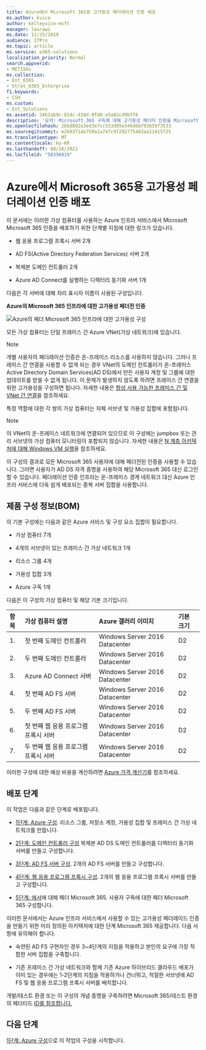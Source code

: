 ```yaml
---
title: Azure에서 Microsoft 365용 고가용성 페더레이션 인증 배포
ms.author: kvice
author: kelleyvice-msft
manager: laurawi
ms.date: 11/25/2019
audience: ITPro
ms.topic: article
ms.service: o365-solutions
localization_priority: Normal
search.appverid:
- MET150s
ms.collection:
- Ent_O365
- Strat_O365_Enterprise
f1.keywords:
- CSH
ms.custom:
- Ent_Solutions
ms.assetid: 34b1ab9c-814c-434d-8fd0-e5a82cd9bff6
description: '요약: Microsoft 365 구독에 대해 고가용성 페더타 인증을 Microsoft Azure.'
ms.openlocfilehash: 2bbd802a3ed3e7cc553d95e346d6b793b59f3533
ms.sourcegitcommit: e269371de759a1a747c9f292775463aa11415f25
ms.translationtype: MT
ms.contentlocale: ko-KR
ms.lasthandoff: 08/16/2021
ms.locfileid: "58356819"
---
```

# <a name="deploy-high-availability-federated-authentication-for-microsoft-365-in-azure"></a>Azure에서 Microsoft 365용 고가용성 페더레이션 인증 배포

이 문서에는 이러한 가상 컴퓨터를 사용하는 Azure 인프라 서비스에서 Microsoft Microsoft 365 인증을 배포하기 위한 단계별 지침에 대한 링크가 있습니다.
  
- 웹 응용 프로그램 프록시 서버 2개
    
- AD FS(Active Directory Federation Services) 서버 2개
    
- 복제본 도메인 컨트롤러 2개
    
- Azure AD Connect를 실행하는 디렉터리 동기화 서버 1개
    
다음은 각 서버에 대해 자리 표시자 이름이 사용된 구성입니다.
  
**Azure의 Microsoft 365 인프라에 대한 고가용성 페더전 인증**

![Azure의 페더 Microsoft 365 인프라에 대한 고가용성 구성](../media/c5da470a-f2aa-489a-a050-df09b4d641df.png)
  
모든 가상 컴퓨터는 단일 프레미스 간 Azure VNet(가상 네트워크)에 있습니다. 
  
> [!NOTE]
> 개별 사용자의 페더레이션 인증은 온-프레미스 리소스를 사용하지 않습니다. 그러나 프레미스 간 연결을 사용할 수 없게 되는 경우 VNet의 도메인 컨트롤러가 온-프레미스 Active Directory Domain Services(AD DS)에서 만든 사용자 계정 및 그룹에 대한 업데이트를 받을 수 없게 됩니다. 이 문제가 발생하지 않도록 하려면 프레미스 간 연결을 위한 고가용성을 구성하면 됩니다. 자세한 내용은 [항상 사용 가능한 프레미스 간 및 VNet 간 연결](/azure/vpn-gateway/vpn-gateway-highlyavailable)을 참조하세요.
  
특정 역할에 대한 각 쌍의 가상 컴퓨터는 자체 서브넷 및 가용성 집합에 포함됩니다.
  
> [!NOTE]
> 이 VNet이 온-프레미스 네트워크에 연결되어 있으므로 이 구성에는 jumpbox 또는 관리 서브넷의 가상 컴퓨터 모니터링이 포함되지 않습니다. 자세한 내용은 [N 계층 아키텍처에 대해 Windows VM 실행](/azure/guidance/guidance-compute-n-tier-vm)을 참조하세요. 
  
이 구성의 결과로 모든 Microsoft 365 사용자에 대해 페더전된 인증을 사용할 수 있습니다. 그러면 사용자가 AD DS 자격 증명을 사용하여 해당 Microsoft 365 대신 로그인할 수 있습니다. 페더레이션 인증 인프라는 온-프레미스 경계 네트워크 대신 Azure 인프라 서비스에 더욱 쉽게 배포되는 중복 서버 집합을 사용합니다.
  
## <a name="bill-of-materials"></a>제품 구성 정보(BOM)

이 기본 구성에는 다음과 같은 Azure 서비스 및 구성 요소 집합이 필요합니다.
  
- 가상 컴퓨터 7개
    
- 4개의 서브넷이 있는 프레미스 간 가상 네트워크 1개
    
- 리소스 그룹 4개
    
- 가용성 집합 3개
    
- Azure 구독 1개
    
다음은 이 구성의 가상 컴퓨터 및 해당 기본 크기입니다.
  
|**항목**|**가상 컴퓨터 설명**|**Azure 갤러리 이미지**|**기본 크기**|
|:-----|:-----|:-----|:-----|
|1.  <br/> |첫 번째 도메인 컨트롤러  <br/> |Windows Server 2016 Datacenter  <br/> |D2  <br/> |
|2.  <br/> |두 번째 도메인 컨트롤러  <br/> |Windows Server 2016 Datacenter  <br/> |D2  <br/> |
|3.  <br/> |Azure AD Connect 서버  <br/> |Windows Server 2016 Datacenter  <br/> |D2  <br/> |
|4.  <br/> |첫 번째 AD FS 서버  <br/> |Windows Server 2016 Datacenter  <br/> |D2  <br/> |
|5.  <br/> |두 번째 AD FS 서버  <br/> |Windows Server 2016 Datacenter  <br/> |D2  <br/> |
|6.  <br/> |첫 번째 웹 응용 프로그램 프록시 서버  <br/> |Windows Server 2016 Datacenter  <br/> |D2  <br/> |
|7.  <br/> |두 번째 웹 응용 프로그램 프록시 서버  <br/> |Windows Server 2016 Datacenter  <br/> |D2  <br/> |
   
이러한 구성에 대한 예상 비용을 계산하려면 [Azure 가격 계산기](https://azure.microsoft.com/pricing/calculator/)를 참조하세요.
  
## <a name="phases-of-deployment"></a>배포 단계

이 작업은 다음과 같은 단계로 배포됩니다.
  
- [1단계: Azure 구성](high-availability-federated-authentication-phase-1-configure-azure.md). 리소스 그룹, 저장소 계정, 가용성 집합 및 프레미스 간 가상 네트워크를 만듭니다.
    
- [2단계: 도메인 컨트롤러 구성](high-availability-federated-authentication-phase-2-configure-domain-controllers.md) 복제본 AD DS 도메인 컨트롤러를 디렉터리 동기화 서버를 만들고 구성합니다.
    
- [3단계: AD FS 서버 구성](high-availability-federated-authentication-phase-3-configure-ad-fs-servers.md). 2개의 AD FS 서버를 만들고 구성합니다.
    
- [4단계: 웹 응용 프로그램 프록시 구성](high-availability-federated-authentication-phase-4-configure-web-application-pro.md). 2개의 웹 응용 프로그램 프록시 서버를 만들고 구성합니다.
    
- [5단계: 에서](high-availability-federated-authentication-phase-5-configure-federated-authentic.md)에 대해 페더 Microsoft 365. 사용자 구독에 대한 페더 Microsoft 365 구성합니다.
    
이러한 문서에서는 Azure 인프라 서비스에서 사용할 수 있는 고가용성 페더레이드 인증을 만들기 위한 미리 정의된 아키텍처에 대한 단계 Microsoft 365 제공합니다. 다음 사항에 유의해야 합니다.
  
- 숙련된 AD FS 구현자인 경우 3~4단계의 지침을 적용하고 본인의 요구에 가장 적합한 서버 집합을 구축합니다.
    
- 기존 프레미스 간 가상 네트워크와 함께 기존 Azure 하이브리드 클라우드 배포가 이미 있는 경우에는 1-2단계의 지침을 적용하거나 건너뛰고, 적절한 서브넷에 AD FS 및 웹 응용 프로그램 프록시 서버를 배치합니다.
    
개발/테스트 환경 또는 이 구성의 개념 증명을 구축하려면 Microsoft 365/테스트 환경의 페더티드 [ID를 참조합니다.](federated-identity-for-your-microsoft-365-dev-test-environment.md)
  
## <a name="next-step"></a>다음 단계

[1단계: Azure 구성](high-availability-federated-authentication-phase-1-configure-azure.md)으로 이 작업의 구성을 시작합니다. 
